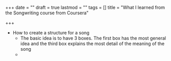 +++
date = ""
draft = true
lastmod = ""
tags = []
title = "What I learned from the Songwriting course from Coursera"

+++
* How to create a structure for a song
  * The basic idea is to have 3 boxes. The first box has the most general idea and the third box explains the most detail of the meaning of the song
  * 